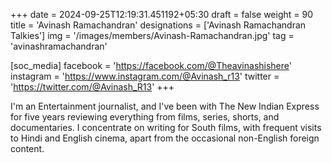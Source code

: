 +++
date = 2024-09-25T12:19:31.451192+05:30
draft = false
weight = 90
title = 'Avinash Ramachandran'
designations = ['Avinash Ramachandran Talkies']
img = '/images/members/Avinash-Ramachandran.jpg'
tag = 'avinashramachandran'

[soc_media]
facebook = 'https://facebook.com/@Theavinashishere'
instagram = 'https://www.instagram.com/@Avinash_r13'
twitter = 'https://twitter.com/@Avinash_R13'
+++

I'm an Entertainment journalist, and I've been with The New Indian Express for five years reviewing everything from films, series, shorts, and documentaries. I concentrate on writing for South films, with frequent visits to Hindi and English cinema, apart from the occasional non-English foreign content.
